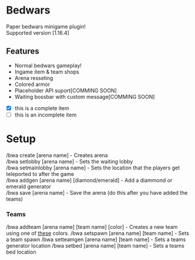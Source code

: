 # Bedwars 
Paper bedwars minigame plugin!  
Supported version [1.16.4]
## Features
- Normal bedwars gameplay!
- Ingame item & team shops
- Arena resseting
- Colored armor
- Placeholder API suport[COMMING SOON]
- Waiting bossbar with custom message[COMMING SOON]
- [x] this is a complete item
- [ ] this is an incomplete item

# Setup
/bwa create [arena name] - Creates arena  
/bwa setlobby [arena name] - Sets the waiting lobby  
/bwa setmainlobby [arena name] - Sets the location that the players get teleported to after the game  
/bwa addgen [arena name] [diamond/emerald] - Add a diammond or emerald generator  
/bwa save [arena name] - Save the arena (do this after you have added the teams)
<h3>Teams</h3>  
/bwa addteam [arena name] [team name] [color] - Creates a new team using one of <a href="https://hub.spigotmc.org/javadocs/bukkit/org/bukkit/ChatColor.html">these</a> colors.      
/bwa setspawn [arena name] [team name] - Sets a team spawn    
/bwa setteamgen [arena name] [team name] - Sets a teams generator location    
/bwa setbed [arena name] [team name] - Sets a teams bed location    
